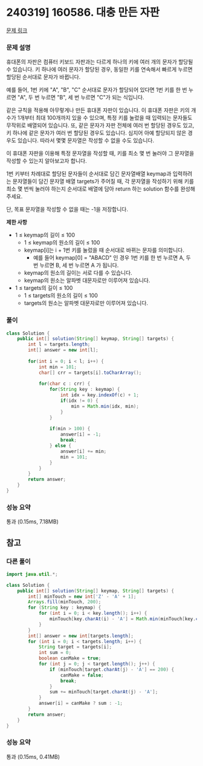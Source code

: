# 240319] 160586. 대충 만든 자판

[문제 링크](https://school.programmers.co.kr/learn/courses/30/lessons/160586)

### 문제 설명
휴대폰의 자판은 컴퓨터 키보드 자판과는 다르게 하나의 키에 여러 개의 문자가 할당될 수 있습니다. 키 하나에 여러 문자가 할당된 경우, 동일한 키를 연속해서 빠르게 누르면 할당된 순서대로 문자가 바뀝니다.  

예를 들어, 1번 키에 "A", "B", "C" 순서대로 문자가 할당되어 있다면 1번 키를 한 번 누르면 "A", 두 번 누르면 "B", 세 번 누르면 "C"가 되는 식입니다.  

같은 규칙을 적용해 아무렇게나 만든 휴대폰 자판이 있습니다. 이 휴대폰 자판은 키의 개수가 1개부터 최대 100개까지 있을 수 있으며, 특정 키를 눌렀을 때 입력되는 문자들도 무작위로 배열되어 있습니다. 또, 같은 문자가 자판 전체에 여러 번 할당된 경우도 있고, 키 하나에 같은 문자가 여러 번 할당된 경우도 있습니다. 심지어 아예 할당되지 않은 경우도 있습니다. 따라서 몇몇 문자열은 작성할 수 없을 수도 있습니다.  

이 휴대폰 자판을 이용해 특정 문자열을 작성할 때, 키를 최소 몇 번 눌러야 그 문자열을 작성할 수 있는지 알아보고자 합니다.  

1번 키부터 차례대로 할당된 문자들이 순서대로 담긴 문자열배열 keymap과 입력하려는 문자열들이 담긴 문자열 배열 targets가 주어질 때, 각 문자열을 작성하기 위해 키를 최소 몇 번씩 눌러야 하는지 순서대로 배열에 담아 return 하는 solution 함수를 완성해 주세요.  

단, 목표 문자열을 작성할 수 없을 때는 -1을 저장합니다.  

**제한 사항**  
* 1 ≤ keymap의 길이 ≤ 100
    * 1 ≤ keymap의 원소의 길이 ≤ 100
    * keymap[i]는 i + 1번 키를 눌렀을 때 순서대로 바뀌는 문자를 의미합니다.
        * 예를 들어 keymap[0] = "ABACD" 인 경우 1번 키를 한 번 누르면 A, 두 번 누르면 B, 세 번 누르면 A 가 됩니다.
    * keymap의 원소의 길이는 서로 다를 수 있습니다.
    * keymap의 원소는 알파벳 대문자로만 이루어져 있습니다.
* 1 ≤ targets의 길이 ≤ 100
    * 1 ≤ targets의 원소의 길이 ≤ 100
    * targets의 원소는 알파벳 대문자로만 이루어져 있습니다.

### 풀이
```java
class Solution {
    public int[] solution(String[] keymap, String[] targets) {
        int l = targets.length;
        int[] answer = new int[l];
        
        for(int i = 0; i < l; i++) {
            int min = 101;
            char[] crr = targets[i].toCharArray();
            
            for(char c : crr) {
                for(String key : keymap) {
                    int idx = key.indexOf(c) + 1;
                    if(idx != 0) {
                        min = Math.min(idx, min);
                    }
                }
                
                if(min > 100) {
                    answer[i] = -1;
                    break;
                } else {
                    answer[i] += min;
                    min = 101;
                }
            }
        }
        return answer;
    }
}
```

### 성능 요약
통과 (0.15ms, 7.18MB)

## 참고

###  다른 풀이
```java
import java.util.*;

class Solution {
    public int[] solution(String[] keymap, String[] targets) {
        int[] minTouch = new int['Z' - 'A' + 1];
        Arrays.fill(minTouch, 200);
        for (String key : keymap) {
            for (int i = 0; i < key.length(); i++) {
                minTouch[key.charAt(i) - 'A'] = Math.min(minTouch[key.charAt(i) - 'A'], i + 1);
            }
        }
        int[] answer = new int[targets.length];
        for (int i = 0; i < targets.length; i++) {
            String target = targets[i];
            int sum = 0;
            boolean canMake = true;
            for (int j = 0; j < target.length(); j++) {
                if (minTouch[target.charAt(j) - 'A'] == 200) {
                    canMake = false;
                    break;
                }
                sum += minTouch[target.charAt(j) - 'A'];
            }
            answer[i] = canMake ? sum : -1;
        }
        return answer;
    }
}
```

### 성능 요약
통과 (0.15ms, 0.41MB)
